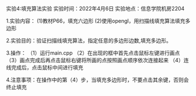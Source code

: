 实验4:填充算法实验
实验时间：2022年4月6日
实验地点：信息学院机房2204

1.实验内容：
(1)教材P66，填充六边形
(2)使用opengl，用扫描线填充算法填充多边形

2.实验目的：验证扫描线填充算法，指定任意的多边形边数,填充多边形。 

3.操作：
（1）运行main.cpp
（2）在出现的框中首先点击鼠标左键进行画点
（3）画点完成后再点击鼠标右键将所画的点按照画点顺序依次连接起来
（4）连线完成后，点击鼠标中间进行填充

4.注意事项：在操作中的第（4）步，当填充多边形时，不要点击其余键，否则会终止填充
